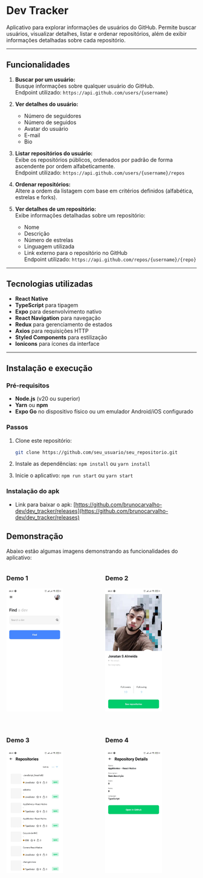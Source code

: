 # **Dev Tracker**

Aplicativo para explorar informações de usuários do GitHub. Permite buscar usuários, visualizar detalhes, listar e ordenar repositórios, além de exibir informações detalhadas sobre cada repositório.

---

## **Funcionalidades**

1. **Buscar por um usuário:**  
   Busque informações sobre qualquer usuário do GitHub.  
   Endpoint utilizado: `https://api.github.com/users/{username}`

2. **Ver detalhes do usuário:**

   - Número de seguidores
   - Número de seguidos
   - Avatar do usuário
   - E-mail
   - Bio

3. **Listar repositórios do usuário:**  
   Exibe os repositórios públicos, ordenados por padrão de forma ascendente por ordem alfabeticamente.  
   Endpoint utilizado: `https://api.github.com/users/{username}/repos`

4. **Ordenar repositórios:**  
   Altere a ordem da listagem com base em critérios definidos (alfabética, estrelas e forks).

5. **Ver detalhes de um repositório:**  
   Exibe informações detalhadas sobre um repositório:
   - Nome
   - Descrição
   - Número de estrelas
   - Linguagem utilizada
   - Link externo para o repositório no GitHub  
     Endpoint utilizado: `https://api.github.com/repos/{username}/{repo}`

---

## **Tecnologias utilizadas**

- **React Native**
- **TypeScript** para tipagem
- **Expo** para desenvolvimento nativo
- **React Navigation** para navegação
- **Redux** para gerenciamento de estados
- **Axios** para requisições HTTP
- **Styled Components** para estilização
- **Ionicons** para ícones da interface

---

## **Instalação e execução**

### **Pré-requisitos**

- **Node.js** (v20 ou superior)
- **Yarn** ou **npm**
- **Expo Go** no dispositivo físico ou um emulador Android/iOS configurado

### **Passos**

1. Clone este repositório:
   ```bash
   git clone https://github.com/seu_usuario/seu_repositorio.git
   ```
2. Instale as dependências:
   `npm install` ou `yarn install`

3. Inicie o aplicativo:
   `npm run start` ou `yarn start`

### **Instalação do apk**

- Link para baixar o apk: [https://github.com/brunocarvalho-dev/dev_tracker/releases](https://github.com/brunocarvalho-dev/dev_tracker/releases)

## **Demonstração**

Abaixo estão algumas imagens demonstrando as funcionalidades do aplicativo:

<div style="display: flex; justify-content: center; flex-wrap: wrap; gap: 20px;">
  <div style="flex: 0 1 48%; margin-bottom: 20px;">
    <h3>Demo 1</h3>
    <img src="assets/images/demo1.jpeg" alt="Demo 1" style="width: 150px; height: auto;">
  </div>

  <div style="flex: 0 1 48%; margin-bottom: 20px;">
    <h3>Demo 2</h3>
    <img src="assets/images/demo2.jpeg" alt="Demo 2" style="width: 150px; height: auto;">
  </div>

  <div style="flex: 0 1 48%; margin-bottom: 20px;">
    <h3>Demo 3</h3>
    <img src="assets/images/demo3.jpeg" alt="Demo 3" style="width: 150px; height: auto;">
  </div>

  <div style="flex: 0 1 48%; margin-bottom: 20px;">
    <h3>Demo 4</h3>
    <img src="assets/images/demo4.jpeg" alt="Demo 4" style="width: 150px; height: auto;">
  </div>
</div>
